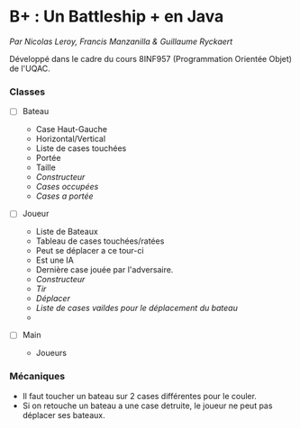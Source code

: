 # B+ : Un Battleship +  en Java

*Par Nicolas Leroy, Francis Manzanilla & Guillaume Ryckaert*

Développé dans le cadre du cours 8INF957 (Programmation Orientée Objet) de l'UQAC.

### Classes

 - [ ] Bateau
      - Case Haut-Gauche
      - Horizontal/Vertical
      - Liste de cases touchées
      - Portée
      - Taille
      - *Constructeur*
      - *Cases occupées*
      - *Cases a portée*


- [ ] Joueur
    - Liste de Bateaux
    - Tableau de cases touchées/ratées
    - Peut se déplacer a ce tour-ci
    - Est une IA
    - Dernière case jouée par l'adversaire.
    - *Constructeur*
    - *Tir*
    - *Déplacer*
    - *Liste de cases vaildes pour le déplacement du bateau*
    -


 - [ ] Main
      - Joueurs

### Mécaniques
- Il faut toucher un bateau sur 2 cases différentes pour le couler.
- Si on retouche un bateau a une case detruite, le joueur ne peut pas déplacer ses bateaux.
